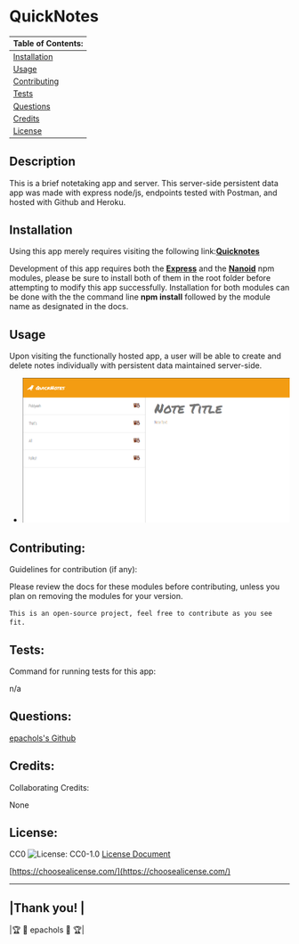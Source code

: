 # QuickNotes

  |      Table of Contents:       |
  |-------------------------------|
  | [Installation](#installation) |
  |        [Usage](#usage)        |
  | [Contributing](#contributing) |
  |     [Tests](#tests)           |
  |    [Questions](#questions)    |
  |    [Credits](#credits)        |
  |     [License](#license)       |
  
  ## Description
  
 This is a brief notetaking app and server.  This server-side persistent data app was made with express node/js, endpoints tested with Postman, and hosted with Github and Heroku.
  
  ## Installation
 Using this app merely requires visiting the following link:**[Quicknotes]('''''')**

 Development of this app requires both the **[Express](https://expressjs.com/)** and the **[Nanoid](https://www.npmjs.com/package/nanoid)** npm modules, please be sure to install both of them in the root folder before attempting to modify this app successfully. Installation for both modules can be done with the the command line **npm install** followed by the module name as designated in the docs.
  
  
  ## Usage 
  

  Upon visiting the functionally hosted app, a user will be able to create and delete notes individually with persistent data maintained server-side. 

  - ![Preview](/public/assets/preview.png)
  
  
  ## Contributing:
   
 Guidelines for contribution (if any): 

   Please review the docs for these modules before contributing, unless you plan on removing the modules for your version. 

    This is an open-source project, feel free to contribute as you see fit.  
  
  
  ## Tests:
  Command for running tests for this app:
  
 n/a
  
  
  ## Questions:
  [epachols's Github](https://github.com/epachols/)
  
  
  ## Credits:
   Collaborating Credits:
  
 None
  
  ## License:
  
 
  CC0 ![License: CC0-1.0](https://licensebuttons.net/l/zero/1.0/80x15.png) [License Document](https://creativecommons.org/publicdomain/zero/1.0/)
  
  [https://choosealicense.com/](https://choosealicense.com/)
  
  ---
  
  |Thank you!         |
  --------------------
  |🏆  &#x1F981; epachols &#x1F981; 🏆|
  
  